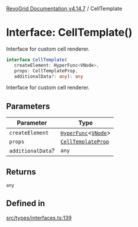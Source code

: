 [RevoGrid Documentation v4.14.7](README.md) / CellTemplate

# Interface: CellTemplate()

Interface for custom cell renderer.

```ts
interface CellTemplate(
   createElement: HyperFunc<VNode>, 
   props: CellTemplateProp, 
   additionalData?: any): any
```

Interface for custom cell renderer.

## Parameters

| Parameter | Type |
| ------ | ------ |
| `createElement` | [`HyperFunc`](Interface.HyperFunc.md)\<[`VNode`](Interface.VNode.md)\> |
| `props` | [`CellTemplateProp`](Interface.CellTemplateProp.md) |
| `additionalData`? | `any` |

## Returns

`any`

## Defined in

[src/types/interfaces.ts:139](https://github.com/revolist/revogrid/blob/1dd2182aeba2c7ed876161836e4edd5b0fccb479/src/types/interfaces.ts#L139)
